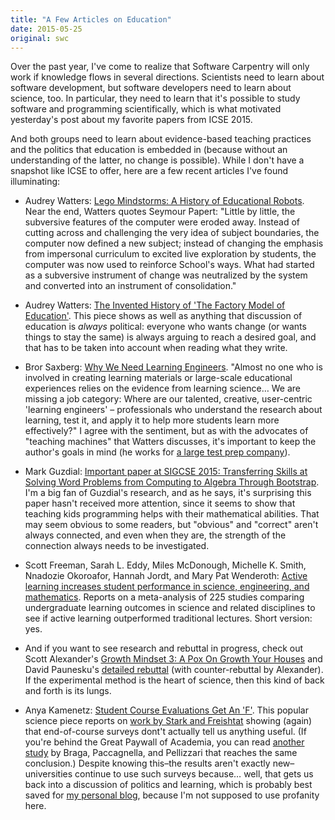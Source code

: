```yaml
---
title: "A Few Articles on Education"
date: 2015-05-25
original: swc
---
```

<p>
  Over the past year,
  I've come to realize that Software Carpentry will only work
  if knowledge flows in several directions.
  Scientists need to learn about software development,
  but software developers need to learn about science, too.
  In particular,
  they need to learn that it's possible to study software and programming scientifically,
  which is what motivated yesterday's post about
  my favorite papers from ICSE 2015.
</p>
<p>
  And both groups need to learn about evidence-based teaching practices
  and the politics that education is embedded in
  (because without an understanding of the latter,
  no change is possible).
  While I don't have a snapshot like ICSE to offer,
  here are a few recent articles I've found illuminating:
</p>
<ul>
  <li>
    <p>
      Audrey Watters:
      <a href="http://hackeducation.com/2015/04/10/mindstorms/">Lego Mindstorms: A History of Educational Robots</a>.
      Near the end,
      Watters quotes Seymour Papert:
      "Little by little, the subversive features of the computer were eroded away.
      Instead of cutting across and challenging the very idea of subject boundaries,
      the computer now defined a new subject;
      instead of changing the emphasis from impersonal curriculum to excited live exploration by students,
      the computer was now used to reinforce School's ways.
      What had started as a subversive instrument of change was neutralized by the system
      and converted into an instrument of consolidation."
    </p>
  </li>
  <li>
    <p>
      Audrey Watters:
      <a href="http://hackeducation.com/2015/04/25/factory-model/">The Invented History of 'The Factory Model of Education'</a>.
      This piece shows as well as anything that
      discussion of education is <em>always</em> political:
      everyone who wants change (or wants things to stay the same)
      is always arguing to reach a desired goal,
      and that has to be taken into account when reading what they write.
    </p>
  </li>
  <li>
    <p>
      Bror Saxberg: <a href="http://chronicle.com/article/Why-We-Need-Learning-Engineers/229391/">Why We Need Learning Engineers</a>.
      "Almost no one who is involved in creating learning materials or large-scale educational experiences
      relies on the evidence from learning science…
      We are missing a job category: Where are our talented, creative, user-centric 'learning engineers' &ndash;
      professionals who understand the research about learning,
      test it,
      and apply it to help more students learn more effectively?"
      I agree with the sentiment,
      but as with the advocates of "teaching machines" that Watters discusses,
      it's important to keep the author's goals in mind
      (he works for <a href="https://en.wikipedia.org/wiki/Kaplan,_Inc.">a large test prep company</a>).
    </p>
  </li>
  <li>
    <p>
      Mark Guzdial: <a href="https://computinged.wordpress.com/2015/05/11/important-paper-at-sigcse-2015-transferring-skills-at-solving-word-problems-from-computing-to-algebra-through-bootstrap/">Important paper at SIGCSE 2015: Transferring Skills at Solving Word Problems from Computing to Algebra Through Bootstrap</a>.
      I'm a big fan of Guzdial's research,
      and as he says,
      it's surprising this paper hasn't received more attention,
      since it seems to show that teaching kids programming helps with their mathematical abilities.
      That may seem obvious to some readers,
      but "obvious" and "correct" aren't always connected,
      and even when they are,
      the strength of the connection always needs to be investigated.
    </p>
  </li>
  <li>
    <p>
      Scott Freeman, Sarah L. Eddy, Miles McDonough, Michelle K. Smith, Nnadozie Okoroafor, Hannah Jordt, and Mary Pat Wenderoth: <a href="http://www.pnas.org/content/111/23/8410.full.pdf">Active learning increases student performance in science, engineering, and mathematics</a>.
      Reports on a meta-analysis of 225 studies comparing undergraduate learning outcomes in science and related disciplines
      to see if active learning outperformed traditional lectures.
      Short version: yes.
    </p>
  </li>
  <li>
    <p>
      And if you want to see research and rebuttal in progress,
      check out Scott Alexander's <a href="http://slatestarcodex.com/2015/04/22/growth-mindset-3-a-pox-on-growth-your-houses/">Growth Mindset 3: A Pox On Growth Your Houses</a>
      and David Paunesku's <a href="http://slatestarcodex.com/2015/05/07/growth-mindset-4-growth-of-office/">detailed rebuttal</a>
      (with counter-rebuttal by Alexander).
      If the experimental method is the heart of science,
      then this kind of back and forth is its lungs.
    </p>
  </li>
  <li>
    <p>
      Anya Kamenetz: <a href="http://www.npr.org/sections/ed/2014/09/26/345515451/student-course-evaluations-get-an-f">Student Course Evaluations Get An 'F'</a>.
      This popular science piece reports on
      <a href="http://www.stat.berkeley.edu/~stark/Preprints/evaluations14.pdf">work by Stark and Freishtat</a>
      showing (again) that end-of-course surveys dont't actually tell us anything useful.
      (If you're behind the Great Paywall of Academia,
      you can read <a href="http://www.sciencedirect.com/science/article/pii/S0272775714000417">another study</a>
      by Braga, Paccagnella, and Pellizzari that reaches the same conclusion.)
      Despite knowing this–the results aren't exactly new–universities
      continue to use such surveys because…
      well, that gets us back into a discussion of politics and learning,
      which is probably best saved for <a href="http://third-bit.com/">my personal blog</a>,
      because I'm not supposed to use profanity here.
    </p>
  </li>
</ul>
